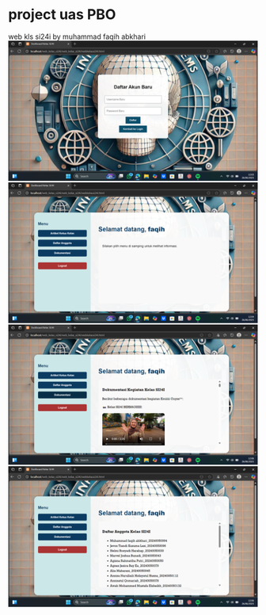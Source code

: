 # project uas PBO
web kls si24i by muhammad faqih abkhari
![image alt](https://github.com/qihthevillain/web-kls-si24i-by-qih/blob/8661a7a436dc13edb8a6d79150fc04a3fe3cb5ba/daftar.png)
![image alt](https://github.com/qihthevillain/web-kls-si24i-by-qih/blob/1402be9bd0784c3996994d8f4f85e9f415cba055/dashbord.png)
![image alt](https://github.com/qihthevillain/web-kls-si24i-by-qih/blob/1e6cfd08246a73bb288fc84a8f1ba9161a749483/dokumentasi.png)
![image alt](https://github.com/qihthevillain/web-kls-si24i-by-qih/blob/41e96cedd4d903cbde475077fc4eee1c21fdd857/daftar%20aggota%20i.png)
